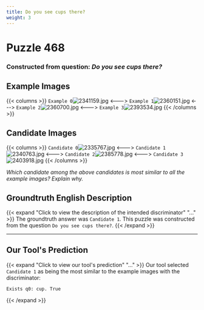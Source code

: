 ```yaml
---
title: Do you see cups there?
weight: 3
---
```


# Puzzle 468
### Constructed from question: _Do you see cups there?_


## Example Images
{{< columns >}}
`Example 0`![2341159.jpg](/gqa_images/2341159.jpg)
<--->
`Example 1`![2360151.jpg](/gqa_images/2360151.jpg)
<--->
`Example 2`![2360700.jpg](/gqa_images/2360700.jpg)
<--->
`Example 3`![2393534.jpg](/gqa_images/2393534.jpg)
{{< /columns >}}

## Candidate Images
{{< columns >}}
`Candidate 0`![2335767.jpg](/gqa_images/2335767.jpg)
<--->
`Candidate 1`![2340763.jpg](/gqa_images/2340763.jpg)
<--->
`Candidate 2`![2385778.jpg](/gqa_images/2385778.jpg)
<--->
`Candidate 3`![2403918.jpg](/gqa_images/2403918.jpg)
{{< /columns >}}

*Which candidate among the above candidates is most similar to all the example images? Explain why.*

## Groundtruth English Description

{{< expand "Click to view the description of the intended discriminator" "..." >}}
The groundtruth answer was `Candidate 1`. This puzzle was constructed from the question `Do you see cups there?`.
{{< /expand >}}

---

## Our Tool's Prediction

{{< expand "Click to view our tool's prediction" "..." >}}
Our tool selected `Candidate 1` as being the most similar to the example images with the discriminator:
```plaintext
Exists q0: cup. True
```
{{< /expand >}}
